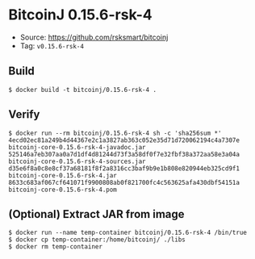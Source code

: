# BitcoinJ 0.15.6-rsk-4

* Source: https://github.com/rsksmart/bitcoinj
* Tag: `v0.15.6-rsk-4`

## Build

```
$ docker build -t bitcoinj/0.15.6-rsk-4 .
```

## Verify

```
$ docker run --rm bitcoinj/0.15.6-rsk-4 sh -c 'sha256sum *'
4ecd02ec81a249b4d44367e2c1a3827ab363c052e35d71d720062194c4a7307e  bitcoinj-core-0.15.6-rsk-4-javadoc.jar
525146a7eb307aa0a7d1df4d81244d73f3a58df0f7e32fbf38a372aa58e3a04a  bitcoinj-core-0.15.6-rsk-4-sources.jar
d35e6f8a0c8e8cf37a68181f8f2a8316cc3baf9b9e1b808e820944eb325cd9f1  bitcoinj-core-0.15.6-rsk-4.jar
8633c683af067cf641071f9900808ab0f821700fc4c563625afa430dbf54151a  bitcoinj-core-0.15.6-rsk-4.pom
```

## (Optional) Extract JAR from image

```
$ docker run --name temp-container bitcoinj/0.15.6-rsk-4 /bin/true
$ docker cp temp-container:/home/bitcoinj/ ./libs
$ docker rm temp-container
```
